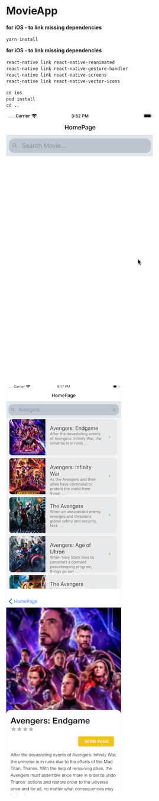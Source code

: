 # MovieApp

**for iOS - to link missing dependencies**

`yarn install`

**for iOS - to link missing dependencies**



`react-native link react-native-reanimated`<br/>
`react-native link react-native-gesture-handler`<br/>
`react-native link react-native-screens`<br/>
`react-native link react-native-vector-icons`<br/>

`cd ios`<br/>
`pod install`<br/>
`cd ..`


![Demo](app/assets/demo.gif)<br/><br/>
![HomePage](app/assets/homepage.png)
![MoviePage](app/assets/moviescene.png)
